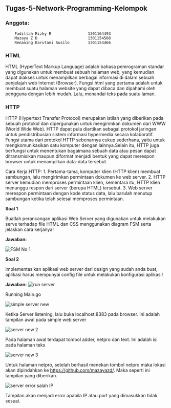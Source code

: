 ## **Tugas-5-Network-Programming-Kelompok**

### **Anggota:**
        
        Fadillah Rizky R                1301164493
        Mazaya Z D                      1301154508
        Renaning Karutami Susilo        1301154466
        
### **HTML**

HTML (HyperText Markup Language) adalah bahasa pemrograman standar yang digunakan untuk membuat sebuah halaman web, yang kemudian dapat diakses untuk menampilkan berbagai informasi di dalam sebuah penjelajah web Internet (Browser).
Fungsi html yang pertama adalah untuk membuat suatu halaman website yang dapat dibaca dan dipahami oleh pengguna dengan lebih mudah. Lalu, menandai teks pada suatu laman.

### **HTTP**

HTTP (Hypertext Transfer Protocol) merupakan istilah yang diberikan pada sebuah protokol dan dipergunakan untuk mengirimkan dokumen dari WWW (World Wide Web). HTTP dapat pula diartikan sebagai protokol jaringan untuk pendistribusian sistem informasi hypermedia secara kolaboratif. Fungsi utama dari protokol HTTP sebenarnya cukup sederhana, yaitu untuk mengkomunikasikan satu komputer dengan lainnya.Selain itu, HTTP juga berfungsi untuk menentukan bagaimana sebuah data atau pesan dapat ditransmisikan maupun diformat menjadi bentuk yang dapat merespon browser untuk menampilkan data-data tersebut.

Cara Kerja HTTP:
    1. Pertama-tama, komputer klien (HTTP klien) membuat sambungan, lalu mengirimkan permintaan dokumen ke web server.
    2. HTTP server kemudian memproses permintaan klien, sementara itu, HTTP klien menunggu respon dari server (berupa HTML) tersebut.
    3. Web server merespon permintaan dengan kode status data, lalu barulah menutup sambungan ketika telah selesai memproses    permintaan.           

**Soal 1**

Buatlah perancangan aplikasi Web Server yang digunakan untuk melakukan serve terhadap file HTML dan CSS menggunakan diagram FSM serta jelaskan cara kerjanya!

**Jawaban:**

![FSM No 1](https://user-images.githubusercontent.com/33456025/56653403-d2037100-66b7-11e9-9eea-3d7c8f8fda7e.jpg)

**Soal 2**

Implementasikan aplikasi web server dari design yang sudah anda buat, aplikasi harus mempunyai config file untuk melakukan konfigurasi aplikasi!

**Jawaban:**
![run server](https://user-images.githubusercontent.com/33456025/56653887-edbb4700-66b8-11e9-9154-92a5f31878ca.PNG)

Running Main.go

![simple server new](https://user-images.githubusercontent.com/33456025/56653602-29a1dc80-66b8-11e9-87d4-135c57158397.PNG)

Ketika Server listening, lalu buka localhost:8383 pada browser. Ini adalah tampilan awal pada simple web server

![server new 2](https://user-images.githubusercontent.com/33456025/56653673-59e97b00-66b8-11e9-8ad4-7e949dae268a.PNG)

Pada halaman awal terdapat tombol adder, netpro dan text. Ini adalah isi pada halaman teks

![server new 3](https://user-images.githubusercontent.com/33456025/56653730-843b3880-66b8-11e9-9a3e-8cffea7a49e7.PNG)

Untuk halaman netpro, setelah berhasil menekan tombol netpro maka lokasi akan dipindahkan ke https://github.com/mazayazd/. Maka seperti ini tampilan yang diberikan.

![server error salah IP](https://user-images.githubusercontent.com/33456025/56653769-99b06280-66b8-11e9-87de-a0b732ad8b4b.PNG)

Tampilan akan menjadi error apabila IP atau port yang dimasukkan tidak sesuai. 
